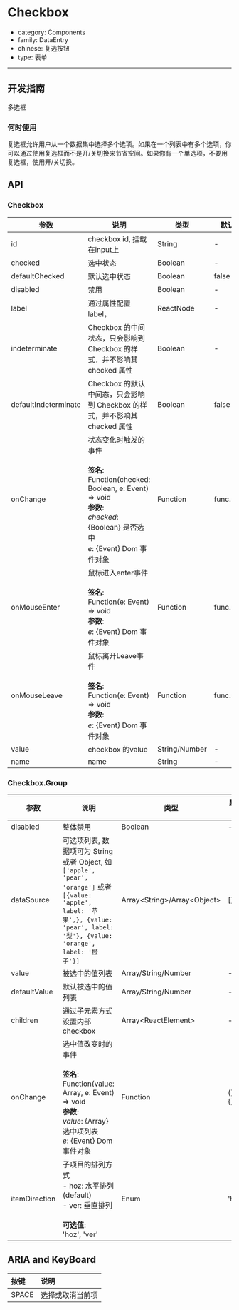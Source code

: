 # Checkbox

-   category: Components
-   family: DataEntry
-   chinese: 复选按钮
-   type: 表单

---

## 开发指南

多选框

### 何时使用

复选框允许用户从一个数据集中选择多个选项。如果在一个列表中有多个选项，你可以通过使用复选框而不是开/关切换来节省空间。如果你有一个单选项，不要用复选框，使用开/关切换。

## API

### Checkbox

| 参数                   | 说明                                                                                                                                         | 类型            | 默认值       |
| -------------------- | ------------------------------------------------------------------------------------------------------------------------------------------ | ------------- | --------- |
| id                   | checkbox id, 挂载在input上                                                                                                                     | String        | -         |
| checked              | 选中状态                                                                                                                                       | Boolean       | -         |
| defaultChecked       | 默认选中状态                                                                                                                                     | Boolean       | false     |
| disabled             | 禁用                                                                                                                                         | Boolean       | -         |
| label                | 通过属性配置label，                                                                                                                               | ReactNode     | -         |
| indeterminate        | Checkbox 的中间状态，只会影响到 Checkbox 的样式，并不影响其 checked 属性                                                                                         | Boolean       | -         |
| defaultIndeterminate | Checkbox 的默认中间态，只会影响到 Checkbox 的样式，并不影响其 checked 属性                                                                                        | Boolean       | false     |
| onChange             | 状态变化时触发的事件<br><br>**签名**:<br>Function(checked: Boolean, e: Event) => void<br>**参数**:<br>_checked_: {Boolean} 是否选中<br>_e_: {Event} Dom 事件对象 | Function      | func.noop |
| onMouseEnter         | 鼠标进入enter事件<br><br>**签名**:<br>Function(e: Event) => void<br>**参数**:<br>_e_: {Event} Dom 事件对象                                               | Function      | func.noop |
| onMouseLeave         | 鼠标离开Leave事件<br><br>**签名**:<br>Function(e: Event) => void<br>**参数**:<br>_e_: {Event} Dom 事件对象                                               | Function      | func.noop |
| value                | checkbox 的value                                                                                                                            | String/Number | -         |
| name                 | name                                                                                                                                       | String        | -         |

### Checkbox.Group

| 参数            | 说明                                                                                                                                                                | 类型                                | 默认值      |
| ------------- | ----------------------------------------------------------------------------------------------------------------------------------------------------------------- | --------------------------------- | -------- |
| disabled      | 整体禁用                                                                                                                                                              | Boolean                           | -        |
| dataSource    | 可选项列表, 数据项可为 String 或者 Object, 如 `['apple', 'pear', 'orange']` 或者 `[{value: 'apple', label: '苹果',}, {value: 'pear', label: '梨'}, {value: 'orange', label: '橙子'}]` | Array&lt;String>/Array&lt;Object> | \[]      |
| value         | 被选中的值列表                                                                                                                                                           | Array/String/Number               | -        |
| defaultValue  | 默认被选中的值列表                                                                                                                                                         | Array/String/Number               | -        |
| children      | 通过子元素方式设置内部 checkbox                                                                                                                                              | Array&lt;ReactElement>            | -        |
| onChange      | 选中值改变时的事件<br><br>**签名**:<br>Function(value: Array, e: Event) => void<br>**参数**:<br>_value_: {Array} 选中项列表<br>_e_: {Event} Dom 事件对象                                | Function                          | () => {} |
| itemDirection | 子项目的排列方式<br>- hoz: 水平排列 (default)<br>- ver: 垂直排列<br><br>**可选值**:<br>'hoz', 'ver'                                                                                  | Enum                              | 'hoz'    |

## ARIA and KeyBoard

| 按键    | 说明       |
| :---- | :------- |
| SPACE | 选择或取消当前项 |
